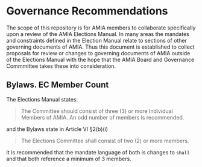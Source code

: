 # Governance Recommendations

The scope of this repository is for AMIA members to collaborate specifically upon a review of the AMIA Elections Manual. In many areas the mandates and constraints defined in the Election Manual relate to sections of other governing documents of AMIA. Thus this document is established to collect proposals for review or changes to governing documents of AMIA outside of the Elections Manual with the hope that the AMIA Board and Governance Commmittee takes these into consideration.

## Bylaws. EC Member Count

The Elections Manual states:

> The Committee should consist of three (3) or more Individual Members of AMIA. An odd number of members is recommended.

and the Bylaws state in Article VI §2(b)(i)

> The Elections Committee shall consist of two (2) or more members.

It is recommended that the mandate language of both is changes to `shall` and that both reference a minimum of 3 members.

